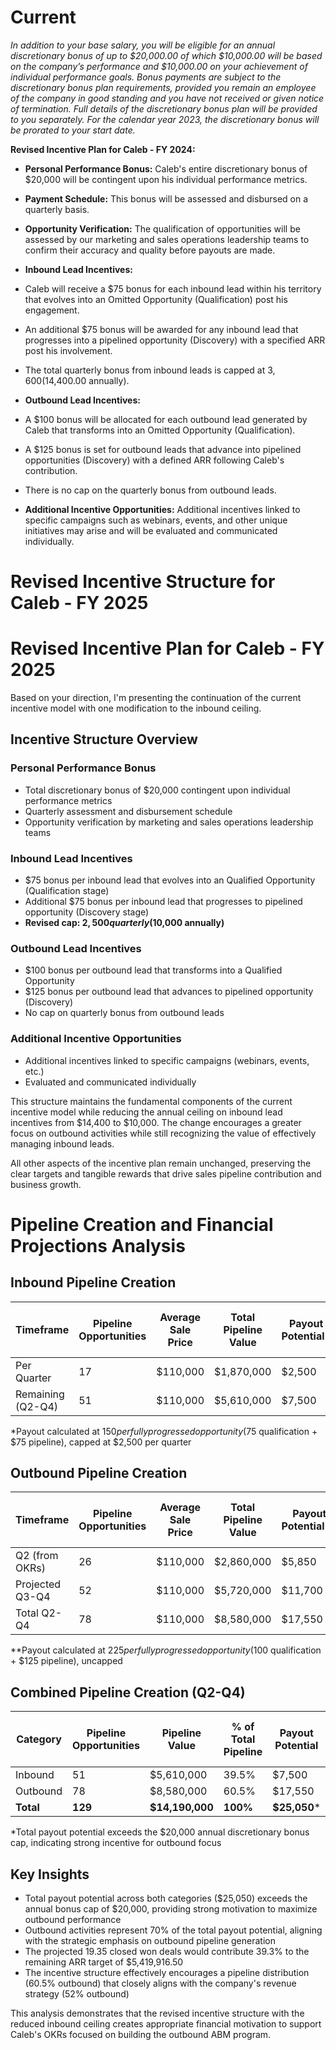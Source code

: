 
# Current

_In addition to your base salary, you will be eligible for an annual discretionary bonus of up to $20,000.00 of which $10,000.00 will be based on the company’s performance and $10,000.00 on your achievement of individual performance goals. Bonus payments are subject to the discretionary bonus plan requirements, provided you remain an employee of the company in good standing and you have not received or given notice of termination. Full details of the discretionary bonus plan will be provided to you separately. For the calendar year 2023, the discretionary bonus will be pro­rated to your start date._

**Revised Incentive Plan for Caleb - FY 2024:**

- **Personal Performance Bonus:** Caleb's entire discretionary bonus of $20,000 will be contingent upon his individual performance metrics.
- **Payment Schedule:** This bonus will be assessed and disbursed on a quarterly basis.
- **Opportunity Verification:** The qualification of opportunities will be assessed by our marketing and sales operations leadership teams to confirm their accuracy and quality before payouts are made.
- **Inbound Lead Incentives:**

- Caleb will receive a $75 bonus for each inbound lead within his territory that evolves into an Omitted Opportunity (Qualification) post his engagement.
- An additional $75 bonus will be awarded for any inbound lead that progresses into a pipelined opportunity (Discovery) with a specified ARR post his involvement.
- The total quarterly bonus from inbound leads is capped at $3,600 ($14,400.00 annually).

- **Outbound Lead Incentives:**

- A $100 bonus will be allocated for each outbound lead generated by Caleb that transforms into an Omitted Opportunity (Qualification).
- A $125 bonus is set for outbound leads that advance into pipelined opportunities (Discovery) with a defined ARR following Caleb's contribution.
- There is no cap on the quarterly bonus from outbound leads.

- **Additional Incentive Opportunities:** Additional incentives linked to specific campaigns such as webinars, events, and other unique initiatives may arise and will be evaluated and communicated individually.

# Revised Incentive Structure for Caleb - FY 2025

# Revised Incentive Plan for Caleb - FY 2025

Based on your direction, I'm presenting the continuation of the current incentive model with one modification to the inbound ceiling.

## Incentive Structure Overview

### Personal Performance Bonus

- Total discretionary bonus of $20,000 contingent upon individual performance metrics
- Quarterly assessment and disbursement schedule
- Opportunity verification by marketing and sales operations leadership teams

### Inbound Lead Incentives

- $75 bonus per inbound lead that evolves into an Qualified Opportunity (Qualification stage)
- Additional $75 bonus per inbound lead that progresses to pipelined opportunity (Discovery stage)
- **Revised cap: $2,500 quarterly ($10,000 annually)**

### Outbound Lead Incentives

- $100 bonus per outbound lead that transforms into a Qualified Opportunity
- $125 bonus per outbound lead that advances to pipelined opportunity (Discovery)
- No cap on quarterly bonus from outbound leads

### Additional Incentive Opportunities

- Additional incentives linked to specific campaigns (webinars, events, etc.)
- Evaluated and communicated individually

This structure maintains the fundamental components of the current incentive model while reducing the annual ceiling on inbound lead incentives from $14,400 to $10,000. The change encourages a greater focus on outbound activities while still recognizing the value of effectively managing inbound leads.

All other aspects of the incentive plan remain unchanged, preserving the clear targets and tangible rewards that drive sales pipeline contribution and business growth.


# Pipeline Creation and Financial Projections Analysis

## Inbound Pipeline Creation

| Timeframe         | Pipeline Opportunities | Average Sale Price | Total Pipeline Value | Payout Potential* | Projected Closed Won Deals | Projected Revenue |
| ----------------- | ---------------------- | ------------------ | -------------------- | ----------------- | -------------------------- | ----------------- |
| Per Quarter       | 17                     | $110,000           | $1,870,000           | $2,500            | 2.55                       | $280,500          |
| Remaining (Q2-Q4) | 51                     | $110,000           | $5,610,000           | $7,500            | 7.65                       | $841,500          |
*Payout calculated at $150 per fully progressed opportunity ($75 qualification + $75 pipeline), capped at $2,500 per quarter

## Outbound Pipeline Creation

| Timeframe       | Pipeline Opportunities | Average Sale Price | Total Pipeline Value | Payout Potential** | Projected Closed Won Deals | Projected Revenue |
| --------------- | ---------------------- | ------------------ | -------------------- | ------------------ | -------------------------- | ----------------- |
| Q2 (from OKRs)  | 26                     | $110,000           | $2,860,000           | $5,850             | 3.9                        | $429,000          |
| Projected Q3-Q4 | 52                     | $110,000           | $5,720,000           | $11,700            | 7.8                        | $858,000          |
| Total Q2-Q4     | 78                     | $110,000           | $8,580,000           | $17,550            | 11.7                       | $1,287,000        |
**Payout calculated at $225 per fully progressed opportunity ($100 qualification + $125 pipeline), uncapped

## Combined Pipeline Creation (Q2-Q4)

| Category  | Pipeline Opportunities | Pipeline Value  | % of Total Pipeline | Payout Potential | Projected Closed Won Deals | Projected Revenue |
| --------- | ---------------------- | --------------- | ------------------- | ---------------- | -------------------------- | ----------------- |
| Inbound   | 51                     | $5,610,000      | 39.5%               | $7,500           | 7.65                       | $841,500          |
| Outbound  | 78                     | $8,580,000      | 60.5%               | $17,550          | 11.7                       | $1,287,000        |
| **Total** | **129**                | **$14,190,000** | **100%**            | **$25,050***     | **19.35**                  | **$2,128,500**    |
*Total payout potential exceeds the $20,000 annual discretionary bonus cap, indicating strong incentive for outbound focus

## Key Insights

- Total payout potential across both categories ($25,050) exceeds the annual bonus cap of $20,000, providing strong motivation to maximize outbound performance
- Outbound activities represent 70% of the total payout potential, aligning with the strategic emphasis on outbound pipeline generation
- The projected 19.35 closed won deals would contribute 39.3% to the remaining ARR target of $5,419,916.50
- The incentive structure effectively encourages a pipeline distribution (60.5% outbound) that closely aligns with the company's revenue strategy (52% outbound)

This analysis demonstrates that the revised incentive structure with the reduced inbound ceiling creates appropriate financial motivation to support Caleb's OKRs focused on building the outbound ABM program.